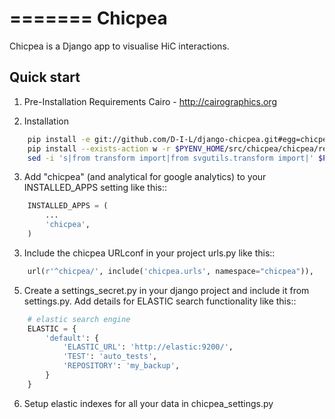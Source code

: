 =======
Chicpea
=======

Chicpea is a Django app to visualise HiC interactions.

Quick start
-----------

1. Pre-Installation Requirements
	Cairo - http://cairographics.org

2. Installation
```bash
	pip install -e git://github.com/D-I-L/django-chicpea.git#egg=chicpea
	pip install --exists-action w -r $PYENV_HOME/src/chicpea/chicpea/requirements.txt 
	sed -i 's|from transform import|from svgutils.transform import|' $PYENV_HOME/src/svgutils/src/svgutils/templates.py
```

3. Add "chicpea" (and analytical for google analytics) to your INSTALLED_APPS setting like this::
```python
    INSTALLED_APPS = (
        ...
        'chicpea',
    )
```

3. Include the chicpea URLconf in your project urls.py like this::
```python
	url(r'^chicpea/', include('chicpea.urls', namespace="chicpea")),
```

5. Create a settings_secret.py in your django project and include it from settings.py.  Add details for ELASTIC search functionality like this::
```python
	# elastic search engine
	ELASTIC = {
	    'default': {
	        'ELASTIC_URL': 'http://elastic:9200/',
	        'TEST': 'auto_tests',
	        'REPOSITORY': 'my_backup',
	    }
	}
```

6. Setup elastic indexes for all your data in chicpea_settings.py
